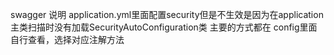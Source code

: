 swagger 说明
application.yml里面配置security但是不生效是因为在application主类扫描时没有加载SecurityAutoConfiguration类
主要的方式都在 config里面 自行查看，选择对应注解方法
